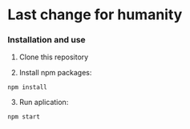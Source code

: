 # Last change for humanity

### Installation and use

1) Clone this repository

2) Install npm packages:

```
npm install
```

3) Run aplication:

```
npm start
```